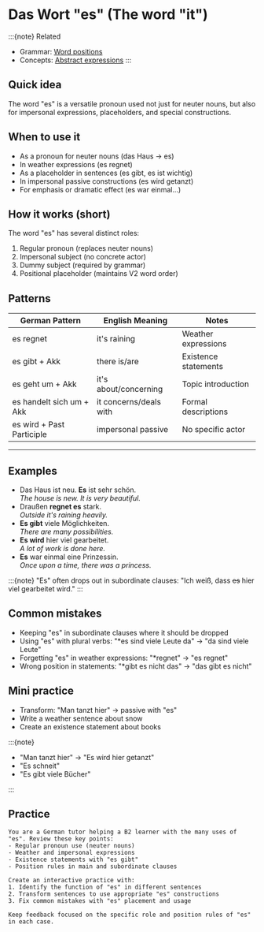 # Das Wort "es" (The word "it")

:::{note}
Related

- Grammar: [Word positions](/b2/grammar/word_positions.md)
- Concepts: [Abstract expressions](/b2/concepts/abstract_ideas.md)
:::

## Quick idea

The word "es" is a versatile pronoun used not just for neuter nouns, but also for impersonal expressions, placeholders, and special constructions.

## When to use it

- As a pronoun for neuter nouns (das Haus → es)
- In weather expressions (es regnet)
- As a placeholder in sentences (es gibt, es ist wichtig)
- In impersonal passive constructions (es wird getanzt)
- For emphasis or dramatic effect (es war einmal...)

## How it works (short)

The word "es" has several distinct roles:

1. Regular pronoun (replaces neuter nouns)
2. Impersonal subject (no concrete actor)
3. Dummy subject (required by grammar)
4. Positional placeholder (maintains V2 word order)

## Patterns

| German Pattern | English Meaning | Notes |
|---|---|---|
| es regnet | it's raining | Weather expressions |
| es gibt + Akk | there is/are | Existence statements |
| es geht um + Akk | it's about/concerning | Topic introduction |
| es handelt sich um + Akk | it concerns/deals with | Formal descriptions |
| es wird + Past Participle | impersonal passive | No specific actor |

---

## Examples

- Das Haus ist neu. **Es** ist sehr schön.  
  _The house is new. It is very beautiful._
- Draußen **regnet es** stark.  
  _Outside it's raining heavily._
- **Es gibt** viele Möglichkeiten.  
  _There are many possibilities._
- **Es wird** hier viel gearbeitet.  
  _A lot of work is done here._
- **Es** war einmal eine Prinzessin.  
  _Once upon a time, there was a princess._

:::{note}
"Es" often drops out in subordinate clauses: "Ich weiß, dass ~~es~~ hier viel gearbeitet wird."
:::

## Common mistakes

- Keeping "es" in subordinate clauses where it should be dropped
- Using "es" with plural verbs: "*es sind viele Leute da" → "da sind viele Leute"
- Forgetting "es" in weather expressions: "*regnet" → "es regnet"
- Wrong position in statements: "*gibt es nicht das" → "das gibt es nicht"

## Mini practice

- Transform: "Man tanzt hier" → passive with "es"
- Write a weather sentence about snow
- Create an existence statement about books

:::{note}

- "Man tanzt hier" → "Es wird hier getanzt"
- "Es schneit"
- "Es gibt viele Bücher"

:::

## Practice

```{practice}
You are a German tutor helping a B2 learner with the many uses of "es". Review these key points:
- Regular pronoun use (neuter nouns)
- Weather and impersonal expressions
- Existence statements with "es gibt"
- Position rules in main and subordinate clauses

Create an interactive practice with:
1. Identify the function of "es" in different sentences
2. Transform sentences to use appropriate "es" constructions
3. Fix common mistakes with "es" placement and usage

Keep feedback focused on the specific role and position rules of "es" in each case.
```
